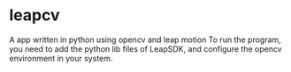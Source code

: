 # leapcv
A app written in python using opencv and leap motion
To run the program, you need to add the python lib files of LeapSDK, and configure the opencv environment in your system.

